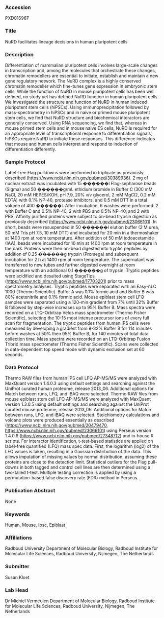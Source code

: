 ### Accession
PXD016967

### Title
NuRD facilitates lineage decisions in human pluripotent cells

### Description
Differentiation of mammalian pluripotent cells involves large-scale changes in transcription and, among the molecules that orchestrate these changes, chromatin remodellers are essential to initiate, establish and maintain a new gene regulatory network. The NuRD complex is a highly conserved chromatin remodeller which fine-tunes gene expression in embryonic stem cells. While the function of NuRD in mouse pluripotent cells has been well defined, no study yet has defined NuRD function in human pluripotent cells. We investigated the structure and function of NuRD in human induced pluripotent stem cells (hiPSCs). Using immunoprecipitation followed by mass-spectrometry in hiPSCs and in naive or primed mouse pluripotent stem cells, we find that NuRD structure and biochemical interactors are generally conserved. Using RNA sequencing, we find that, whereas in mouse primed stem cells and in mouse naive ES cells, NuRD is required for an appropriate level of transcriptional response to differentiation signals, hiPSCs require NuRD to initiate these responses. This difference indicates that mouse and human cells interpret and respond to induction of differentiation differently.

### Sample Protocol
Label-free Flag pulldowns were performed in triplicate as previously described (https://www.ncbi.nlm.nih.gov/pubmed/30389936).  2 mg of nuclear extract was incubated with 15 ������l Flag-sepharose beads (Sigma) and 50 ������g/mL ethidium bromide in Buffer C (300 mM NaCl, 20 mM HEPES/KOH, pH 7.9, 20% v/v glycerol, 2 mM MgCl2, 0.2 mM EDTA) with 0.1% NP-40, protease inhibitors, and 0.5 mM DTT in a total volume of 400 ������l. After incubation, 6 washes were performed: 2 with Buffer C and 0.5% NP-40, 2 with PBS and 0.5% NP-40, and 2 with PBS. Affinity purified proteins were subject to on-bead trypsin digestion as previously described (https://www.ncbi.nlm.nih.gov/pubmed/23066101). In short, beads were resuspended in 50 ������l elution buffer (2 M urea, 50 mM Tris pH 7.5, 10 mM DTT) and incubated for 20 min in a thermoshaker at 1400 rpm at room temperature. After addition of 50 mM iodoacetamide (IAA), beads were incubated for 10 min at 1400 rpm at room temperature in the dark. Proteins were then on-bead digested into tryptic peptides by addition of 0.25 ������g trypsin (Promega) and subsequent incubation for 2 h at 1400 rpm at room temperature. The supernatant was transferred to new tubes and further digested overnight at room temperature with an additional 0.1 ������g of trypsin. Tryptic peptides were acidified and desalted using StageTips (https://www.ncbi.nlm.nih.gov/pubmed/17703201) prior to mass spectrometry analyses.   Tryptic peptides were separated with an Easy-nLC 1000 (Thermo Scientific). Buffer A was 0.1% formic acid and Buffer B was 80% acetonitrile and 0.1% formic acid.  Mouse epiblast stem cell LFQ samples were separated using a 120-min gradient from 7% until 32% Buffer B followed by step-wise increases up to 95% Buffer B. Mass spectra were recorded on a LTQ-Orbitrap Velos mass spectrometer (Thermo Fisher Scientific), selecting the 10-15 most intense precursor ions of every full scan for fragmentation. The tryptic peptides from human iPS cells were measured by developing a gradient from 9-32% Buffer B for 114 minutes before washes at 50% then 95% Buffer B, for 140 minutes of total data collection time. Mass spectra were recorded on an LTQ-Orbitrap Fusion Tribrid mass spectrometer (Thermo Fisher Scientific). Scans were collected in data-dependent top speed mode with dynamic exclusion set at 60 seconds.

### Data Protocol
Thermo RAW files from human iPS cell LFQ AP-MS/MS were analyzed with MaxQuant version 1.4.0.3 using default settings and searching against the UniProt curated human proteome, release 2013_06. Additional options for Match between runs, LFQ, and iBAQ were selected. Thermo RAW files from mouse epiblast stem cell LFQ AP-MS/MS were analyzed with MaxQuant version 1.3.0.5 using default settings and searching against the UniProt curated mouse proteome, release 2013_06. Additional options for Match between runs, LFQ, and iBAQ were selected.  Stoichiometry calculations and volcano plots were produced essentially as described (https://www.ncbi.nlm.nih.gov/pubmed/20479470, https://www.ncbi.nlm.nih.gov/pubmed/23066101) using Perseus version 1.4.0.8 (https://www.ncbi.nlm.nih.gov/pubmed/27348712) and in-house R scripts. For interactor identification, t-test-based statistics are applied on label-free quantified (LFQ) mass spec data. First, the logarithm (log2) of the LFQ values is taken, resulting in a Gaussian distribution of the data. This allows imputation of missing values by normal distribution, assuming these proteins are close to the detection limit. Statistical outliers for the Flag pull-downs in both tagged and control cell lines are then determined using a two-tailed t-test. Multiple testing correction is applied by using a permutation-based false discovery rate (FDR) method in Perseus.

### Publication Abstract
None

### Keywords
Human, Mouse, Ipsc, Epiblast

### Affiliations
Radboud University
Department of Molecular Biology, Radboud Institute for Molecular Life Sciences, Radboud University, Nijmegen, The Netherlands

### Submitter
Susan Kloet

### Lab Head
Dr Michiel Vermeulen
Department of Molecular Biology, Radboud Institute for Molecular Life Sciences, Radboud University, Nijmegen, The Netherlands


